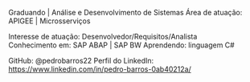 Graduando | Análise e Desenvolvimento de Sistemas
Área de atuação: APIGEE | Microsserviços

Interesse de atuação: Desenvolvedor/Requisitos/Analista     
Conhecimento em: SAP ABAP | SAP BW
Aprendendo: linguagem C#

GitHub: @pedrobarros22
Perfil do LinkedIn: https://www.linkedin.com/in/pedro-barros-0ab40212a/



